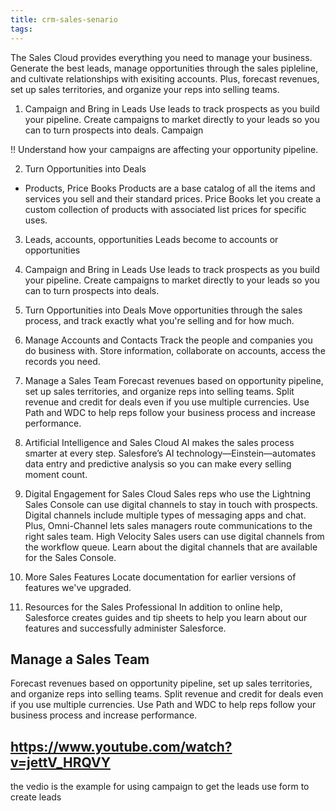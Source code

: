 ```yaml
---
title: crm-sales-senario
tags:
---
```


The Sales Cloud provides everything you need to manage your business. Generate the best leads, manage opportunities through the sales pipleline, and cultivate relationships with exisiting accounts. Plus, forecast revenues, set up sales territories, and organize your reps into selling teams.

1. Campaign and Bring in Leads
Use leads to track prospects as you build your pipeline. Create campaigns to market directly to your leads so you can to turn prospects into deals. Campaign

!! Understand how your campaigns are affecting your opportunity pipeline.

2. Turn Opportunities into Deals

* Products, Price Books
Products are a base catalog of all the items and services you sell and their standard prices. Price Books let you create a custom collection of products with associated list prices for specific uses.

3. Leads, accounts, opportunities
Leads become to accounts or opportunities

1. Campaign and Bring in Leads
Use leads to track prospects as you build your pipeline. Create campaigns to market directly to your leads so you can to turn prospects into deals.

2. Turn Opportunities into Deals
Move opportunities through the sales process, and track exactly what you're selling and for how much.

3. Manage Accounts and Contacts
Track the people and companies you do business with. Store information, collaborate on accounts, access the records you need.

4. Manage a Sales Team
Forecast revenues based on opportunity pipeline, set up sales territories, and organize reps into selling teams. Split revenue and credit for deals even if you use multiple currencies. Use Path and WDC to help reps follow your business process and increase performance.

5. Artificial Intelligence and Sales Cloud
AI makes the sales process smarter at every step. Salesfore’s AI technology—Einstein—automates data entry and predictive analysis so you can make every selling moment count.

6. Digital Engagement for Sales Cloud
Sales reps who use the Lightning Sales Console can use digital channels to stay in touch with prospects. Digital channels include multiple types of messaging apps and chat. Plus, Omni-Channel lets sales managers route communications to the right sales team. High Velocity Sales users can use digital channels from the workflow queue. Learn about the digital channels that are available for the Sales Console.

7. More Sales Features
Locate documentation for earlier versions of features we've upgraded.

8. Resources for the Sales Professional
In addition to online help, Salesforce creates guides and tip sheets to help you learn about our features and successfully administer Salesforce.
## Manage a Sales Team
Forecast revenues based on opportunity pipeline, set up sales territories, and organize reps into selling teams. Split revenue and credit for deals even if you use multiple currencies. Use Path and WDC to help reps follow your business process and increase performance.

## https://www.youtube.com/watch?v=jettV_HRQVY
the vedio is the example for using campaign to get the leads
use form to create leads

